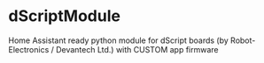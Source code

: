# dScriptModule
Home Assistant ready python module for dScript boards (by Robot-Electronics / Devantech Ltd.) with CUSTOM app firmware
